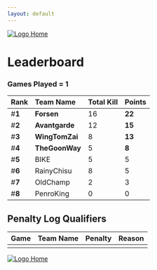 ```yaml
---
layout: default
---
```


[ ![Logo](https://kanziebub.github.io/ProjectSEA/assets/images/bullet_rev.png) Home](https://kanziebub.github.io/ProjectSEA/)

# **Leaderboard**

### Games Played = 1

|  Rank  | Team Name             | Total Kill | **Points** |
|:-------|:----------------------|:-----------|:-----------|
| #**1** | **Forsen** | 16 | **22** | 
| #**2** | **Avantgarde** | 12 | **15** | 
| #**3** | **WingTomZai** | 8 | **13** | 
| #**4** | **TheGoonWay** | 5 | **8** | 
| #**5** | BIKE | 5 | 5 | 
| #**6** | RainyChisu | 8 | 5 | 
| #**7** | OldChamp | 2 | 3 | 
| #**8** | PenroKing | 0 | 0 | 
 

## Penalty Log Qualifiers

|  Game  | Team Name | Penalty | Reason                |
|:-------|:----------|:--------|:----------------------| 
|  |  |  |  |

[ ![Logo](https://kanziebub.github.io/ProjectSEA/assets/images/bullet_rev.png) Home](https://kanziebub.github.io/ProjectSEA/)
